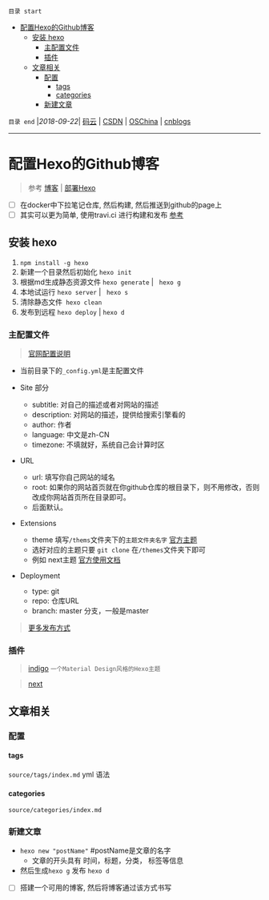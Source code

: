 `目录 start`
 
- [配置Hexo的Github博客](#配置hexo的github博客)
    - [安装 hexo](#安装-hexo)
        - [主配置文件](#主配置文件)
        - [插件](#插件)
    - [文章相关](#文章相关)
        - [配置](#配置)
            - [tags](#tags)
            - [categories](#categories)
        - [新建文章](#新建文章)

`目录 end` |_2018-09-22_| [码云](https://gitee.com/gin9) | [CSDN](http://blog.csdn.net/kcp606) | [OSChina](https://my.oschina.net/kcp1104) | [cnblogs](http://www.cnblogs.com/kuangcp)
****************************************
# 配置Hexo的Github博客
> 参考 [博客](http://stonebegin.com/hexo+github.html) | [部署Hexo](http://letus.club/2016/04/04/deploy-hexo-and-change-theme/)

- [ ] 在docker中下拉笔记仓库, 然后构建, 然后推送到github的page上
- [ ] 其实可以更为简单, 使用travi.ci 进行构建和发布 [参考 ](https://notes.iissnan.com/2016/publishing-github-pages-with-travis-ci/)

## 安装 hexo
1. `npm install -g hexo`
1. 新建一个目录然后初始化 `hexo init` 
1. 根据md生成静态资源文件 `hexo generate` | ` hexo g`
1. 本地试运行 `hexo server` | ` hexo s`
1. 清除静态文件` hexo clean`
1. 发布到远程 `hexo deploy` | `hexo d`

### 主配置文件
> [官网配置说明](https://hexo.io/zh-cn/docs/configuration.html)
- 当前目录下的`_config.yml`是主配置文件

- Site 部分
    - subtitle: 对自己的描述或者对网站的描述
    - description: 对网站的描述，提供给搜索引擎看的
    - author: 作者
    - language: 中文是zh-CN
    - timezone: 不填就好，系统自己会计算时区
- URL
    - url: 填写你自己网站的域名
    - root: 如果你的网站首页就在你github仓库的根目录下，则不用修改，否则改成你网站首页所在目录即可。
    - 后面默认。

- Extensions
    - theme 填写`/thems`文件夹下的`主题文件夹名字` [官方主题](https://hexo.io/themes/)    
    - 选好对应的主题只要 `git clone` 在`/themes`文件夹下即可
    - 例如 next主题 [官方使用文档](http://theme-next.iissnan.com/getting-started.html)
    
- Deployment
    - type: git
    - repo: 仓库URL
    - branch: master 分支，一般是master

> [更多发布方式](https://hexo.io/docs/deployment.html)   
### 插件
> [indigo](https://github.com/yscoder/hexo-theme-indigo) `一个Material Design风格的Hexo主题`

> [next](https://github.com/iissnan/hexo-theme-next)

## 文章相关
### 配置
#### tags
`source/tags/index.md` yml 语法

#### categories
`source/categories/index.md`

### 新建文章
- `hexo new "postName"` #postName是文章的名字
    - 文章的开头具有 时间，标题，分类， 标签等信息
- 然后生成`hexo g` 发布 `hexo d`

- [ ] 搭建一个可用的博客, 然后将博客通过该方式书写

